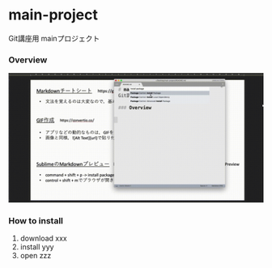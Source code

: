 ﻿# main-project
Git講座用 mainプロジェクト

### Overview
![demo](images/sample_video.gif)

### How to install
1. download xxx
2. install yyy
3. open zzz